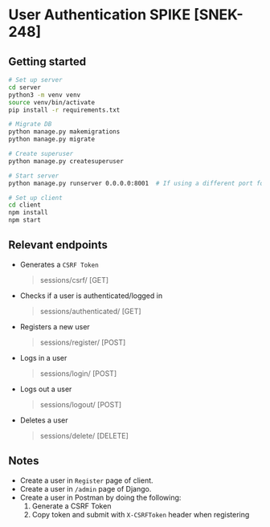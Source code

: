 # User Authentication SPIKE [SNEK-248]

## Getting started

```bash
# Set up server
cd server
python3 -m venv venv
source venv/bin/activate
pip install -r requirements.txt

# Migrate DB
python manage.py makemigrations
python manage.py migrate

# Create superuser
python manage.py createsuperuser

# Start server
python manage.py runserver 0.0.0.0:8001  # If using a different port for the server, be sure to change the client's package.json's proxy setting.
```

```bash
# Set up client
cd client
npm install
npm start
```

## Relevant endpoints

- Generates a `CSRF Token`

  > sessions/csrf/ [GET]

- Checks if a user is authenticated/logged in

  > sessions/authenticated/ [GET]

- Registers a new user

  > sessions/register/ [POST]

- Logs in a user

  > sessions/login/ [POST]

- Logs out a user

  > sessions/logout/ [POST]

- Deletes a user
  > sessions/delete/ [DELETE]

## Notes

- Create a user in `Register` page of client.
- Create a user in `/admin` page of Django.
- Create a user in Postman by doing the following:
  1. Generate a CSRF Token
  2. Copy token and submit with `X-CSRFToken` header when registering
